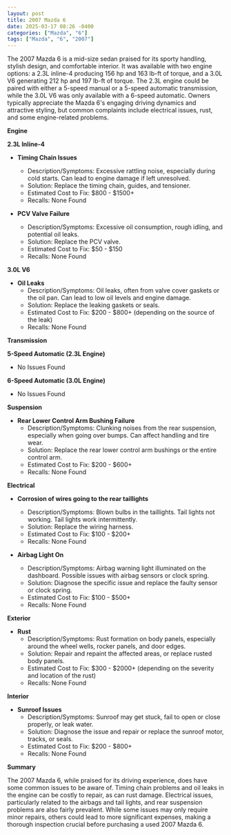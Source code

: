 ```yaml
---
layout: post
title: 2007 Mazda 6
date: 2025-03-17 08:26 -0400
categories: ["Mazda", "6"]
tags: ["Mazda", "6", "2007"]
---
```

The 2007 Mazda 6 is a mid-size sedan praised for its sporty handling, stylish design, and comfortable interior. It was available with two engine options: a 2.3L inline-4 producing 156 hp and 163 lb-ft of torque, and a 3.0L V6 generating 212 hp and 197 lb-ft of torque. The 2.3L engine could be paired with either a 5-speed manual or a 5-speed automatic transmission, while the 3.0L V6 was only available with a 6-speed automatic. Owners typically appreciate the Mazda 6's engaging driving dynamics and attractive styling, but common complaints include electrical issues, rust, and some engine-related problems.

**Engine**

**2.3L Inline-4**

*   **Timing Chain Issues**
    *   Description/Symptoms: Excessive rattling noise, especially during cold starts. Can lead to engine damage if left unresolved.
    *   Solution: Replace the timing chain, guides, and tensioner.
    *   Estimated Cost to Fix: $800 - $1500+
    *   Recalls: None Found

*   **PCV Valve Failure**
    * Description/Symptoms: Excessive oil consumption, rough idling, and potential oil leaks.
    * Solution: Replace the PCV valve.
    * Estimated Cost to Fix: $50 - $150
    * Recalls: None Found

**3.0L V6**

*   **Oil Leaks**
    *   Description/Symptoms: Oil leaks, often from valve cover gaskets or the oil pan. Can lead to low oil levels and engine damage.
    *   Solution: Replace the leaking gaskets or seals.
    *   Estimated Cost to Fix: $200 - $800+ (depending on the source of the leak)
    *   Recalls: None Found

**Transmission**

**5-Speed Automatic (2.3L Engine)**

* No Issues Found

**6-Speed Automatic (3.0L Engine)**

* No Issues Found

**Suspension**

*   **Rear Lower Control Arm Bushing Failure**
    *   Description/Symptoms: Clunking noises from the rear suspension, especially when going over bumps. Can affect handling and tire wear.
    *   Solution: Replace the rear lower control arm bushings or the entire control arm.
    *   Estimated Cost to Fix: $200 - $600+
    *   Recalls: None Found

**Electrical**

*   **Corrosion of wires going to the rear taillights**
    *   Description/Symptoms: Blown bulbs in the taillights. Tail lights not working. Tail lights work intermittently.
    *   Solution: Replace the wiring harness.
    *   Estimated Cost to Fix: $100 - $200+
    *   Recalls: None Found

*   **Airbag Light On**
    *   Description/Symptoms: Airbag warning light illuminated on the dashboard. Possible issues with airbag sensors or clock spring.
    *   Solution: Diagnose the specific issue and replace the faulty sensor or clock spring.
    *   Estimated Cost to Fix: $100 - $500+
    *   Recalls: None Found

**Exterior**

*   **Rust**
    *   Description/Symptoms: Rust formation on body panels, especially around the wheel wells, rocker panels, and door edges.
    *   Solution: Repair and repaint the affected areas, or replace rusted body panels.
    *   Estimated Cost to Fix: $300 - $2000+ (depending on the severity and location of the rust)
    *   Recalls: None Found

**Interior**

*   **Sunroof Issues**
    *   Description/Symptoms: Sunroof may get stuck, fail to open or close properly, or leak water.
    *   Solution: Diagnose the issue and repair or replace the sunroof motor, tracks, or seals.
    *   Estimated Cost to Fix: $200 - $800+
    *   Recalls: None Found

**Summary**

The 2007 Mazda 6, while praised for its driving experience, does have some common issues to be aware of. Timing chain problems and oil leaks in the engine can be costly to repair, as can rust damage. Electrical issues, particularly related to the airbags and tail lights, and rear suspension problems are also fairly prevalent. While some issues may only require minor repairs, others could lead to more significant expenses, making a thorough inspection crucial before purchasing a used 2007 Mazda 6.

